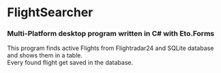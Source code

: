 # FlightSearcher
### Multi-Platform desktop program written in C# with Eto.Forms
This program finds active Flights from Flightradar24 and SQLite database and shows them in a table.
<br> Every found flight get saved in the database. 
